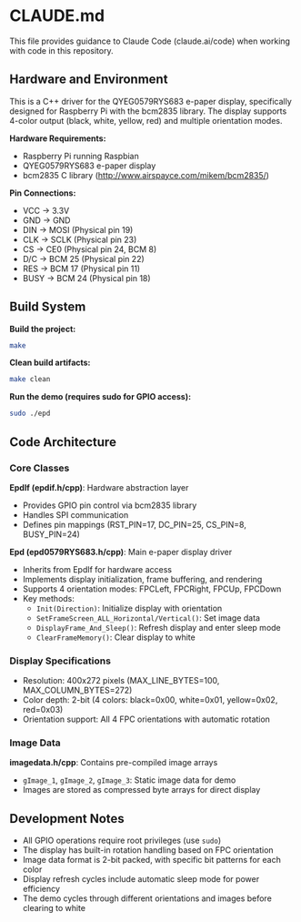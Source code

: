 # CLAUDE.md

This file provides guidance to Claude Code (claude.ai/code) when working with code in this repository.

## Hardware and Environment

This is a C++ driver for the QYEG0579RYS683 e-paper display, specifically designed for Raspberry Pi with the bcm2835 library. The display supports 4-color output (black, white, yellow, red) and multiple orientation modes.

**Hardware Requirements:**
- Raspberry Pi running Raspbian
- QYEG0579RYS683 e-paper display
- bcm2835 C library (http://www.airspayce.com/mikem/bcm2835/)

**Pin Connections:**
- VCC → 3.3V
- GND → GND
- DIN → MOSI (Physical pin 19)
- CLK → SCLK (Physical pin 23)
- CS → CE0 (Physical pin 24, BCM 8)
- D/C → BCM 25 (Physical pin 22)
- RES → BCM 17 (Physical pin 11)
- BUSY → BCM 24 (Physical pin 18)

## Build System

**Build the project:**
```bash
make
```

**Clean build artifacts:**
```bash
make clean
```

**Run the demo (requires sudo for GPIO access):**
```bash
sudo ./epd
```

## Code Architecture

### Core Classes

**EpdIf (epdif.h/cpp)**: Hardware abstraction layer
- Provides GPIO pin control via bcm2835 library
- Handles SPI communication
- Defines pin mappings (RST_PIN=17, DC_PIN=25, CS_PIN=8, BUSY_PIN=24)

**Epd (epd0579RYS683.h/cpp)**: Main e-paper display driver
- Inherits from EpdIf for hardware access
- Implements display initialization, frame buffering, and rendering
- Supports 4 orientation modes: FPCLeft, FPCRight, FPCUp, FPCDown
- Key methods:
  - `Init(Direction)`: Initialize display with orientation
  - `SetFrameScreen_ALL_Horizontal/Vertical()`: Set image data
  - `DisplayFrame_And_Sleep()`: Refresh display and enter sleep mode
  - `ClearFrameMemory()`: Clear display to white

### Display Specifications

- Resolution: 400x272 pixels (MAX_LINE_BYTES=100, MAX_COLUMN_BYTES=272)
- Color depth: 2-bit (4 colors: black=0x00, white=0x01, yellow=0x02, red=0x03)
- Orientation support: All 4 FPC orientations with automatic rotation

### Image Data

**imagedata.h/cpp**: Contains pre-compiled image arrays
- `gImage_1`, `gImage_2`, `gImage_3`: Static image data for demo
- Images are stored as compressed byte arrays for direct display

## Development Notes

- All GPIO operations require root privileges (use `sudo`)
- The display has built-in rotation handling based on FPC orientation
- Image data format is 2-bit packed, with specific bit patterns for each color
- Display refresh cycles include automatic sleep mode for power efficiency
- The demo cycles through different orientations and images before clearing to white
